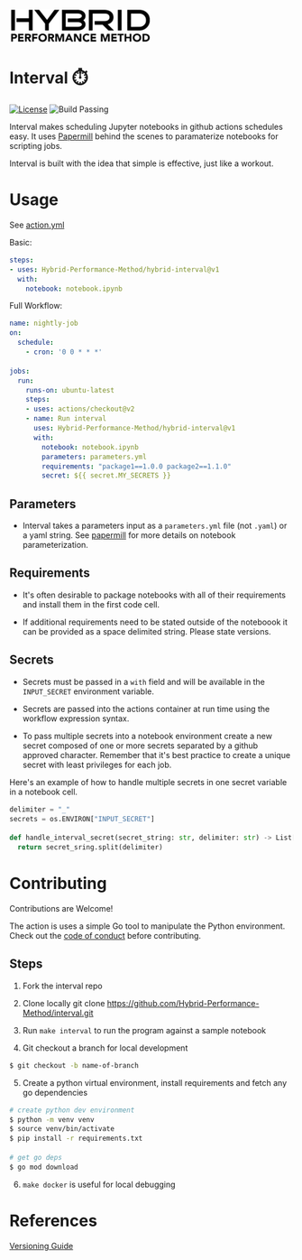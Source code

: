 ![HYBRID LOGO](/images/hybrid.png)
# Interval ⏱️

[![License](https://img.shields.io/badge/License-Apache%202.0-blue.svg)](https://opensource.org/licenses/Apache-2.0)
![Build Passing](https://github.com/Hybrid-Performance-Method/interval/workflows/build/badge.svg)

Interval makes scheduling Jupyter notebooks in github actions schedules easy. It uses [Papermill](https://github.com/nteract/papermill) behind the scenes to paramaterize notebooks for scripting jobs.

Interval is built with the idea that simple is effective, just like a workout.

# Usage
See [action.yml](action.yml)

Basic:  

```yaml
steps:
- uses: Hybrid-Performance-Method/hybrid-interval@v1
  with:
    notebook: notebook.ipynb
```

Full Workflow:

```yaml
name: nightly-job
on:
  schedule:
    - cron: '0 0 * * *'

jobs:
  run:
    runs-on: ubuntu-latest
    steps:
    - uses: actions/checkout@v2
    - name: Run interval
      uses: Hybrid-Performance-Method/hybrid-interval@v1
      with:
        notebook: notebook.ipynb
        parameters: parameters.yml
        requirements: "package1==1.0.0 package2==1.1.0"
        secret: ${{ secret.MY_SECRETS }}
```

## Parameters

- Interval takes a parameters input as a `parameters.yml` file (not `.yaml`) or a yaml string. See [papermill](https://github.com/nteract/papermill) for more details on notebook parameterization.

## Requirements

- It's often desirable to package notebooks with all of their requirements and install them in the first code cell.

- If additional requirements need to be stated outside of the noteboook it can be provided as a space delimited string. Please state versions. 

## Secrets

- Secrets must be passed in a `with` field and will be available in the `INPUT_SECRET` environment variable. 


- Secrets are passed into the actions container at run time using the workflow expression syntax.

- To pass multiple secrets into a notebook environment create a new secret composed of one or more secrets separated by a github approved character. 
Remember that it's best practice to create a unique secret with least privileges for each job.

Here's an example of how to handle multiple secrets in one secret variable in a notebook cell.

```python
delimiter = "_"
secrets = os.ENVIRON["INPUT_SECRET"]

def handle_interval_secret(secret_string: str, delimiter: str) -> List[str]:
  return secret_sring.split(delimiter)
```

# Contributing

Contributions are Welcome!

The action is uses a simple Go tool to manipulate the Python environment. Check out the [code of conduct](CONDUCT) before contributing.

## Steps

1. Fork the interval repo

2. Clone locally git clone https://github.com/Hybrid-Performance-Method/interval.git

3. Run `make interval` to run the program against a sample notebook

4. Git checkout a branch for local development 

```bash
$ git checkout -b name-of-branch
```

5. Create a python virtual environment, install requirements and fetch any go dependencies

```bash
# create python dev environment
$ python -m venv venv
$ source venv/bin/activate
$ pip install -r requirements.txt

# get go deps
$ go mod download
```

6. `make docker` is useful for local debugging

# References
[Versioning Guide](https://github.com/actions/toolkit/blob/master/docs/action-versioning.md)
